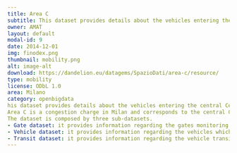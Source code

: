 ```yaml
---
title: Area C
subtitle: This dataset provides details about the vehicles entering the central Cerchia dei Bastioni area of Milan city 
owner: AMAT
layout: default
modal-id: 9
date: 2014-12-01
img: finodex.png
thumbnail: mobility.png
alt: image-alt
download: https://dandelion.eu/datagems/SpazioDati/area-c/resource/
type: mobility
license: ODbL 1.0
area: Milano
category: openbigdata
his dataset provides details about the vehicles entering the central Cerchia dei Bastioni area of Milan city.
Area C is a congestion charge in Milan and corresponds to the central Cerchia dei Bastioni area of Milan. The area is accessible through 42 gates monitored by video cameras reading the plates of all the vehicles entering the city centre. The data collected by the video cameras is cross referenced with the data provided by Motorizzazione Civile (which holds the registration information of all the Italian vehicles). In this way each plate is associated with the characteristics of the corresponding vehicle .
The dataset is composed by three sub-datasets.
- Gate dataset: it provides information regarding the gates monitoring the Cerchia dei Bastioni area.
- Vehicle dataset: it provides information regarding the vehicles which have passed through one of the gates at least once during the months of November and December.
- Transit dataset: it provides information regarding the vehicle transits through the gates monitoring the Cerchia dei Bastioni area.
---
```

